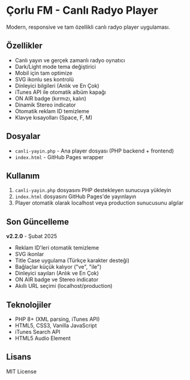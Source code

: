# Çorlu FM - Canlı Radyo Player

Modern, responsive ve tam özellikli canlı radyo player uygulaması.

## Özellikler

- Canlı yayın ve gerçek zamanlı radyo oynatıcı
- Dark/Light mode tema değiştirici
- Mobil için tam optimize
- SVG ikonlu ses kontrolü
- Dinleyici bilgileri (Anlık ve En Çok)
- iTunes API ile otomatik albüm kapağı
- ON AIR badge (kırmızı, kalın)
- Dinamik Stereo indicator
- Otomatik reklam ID temizleme
- Klavye kısayolları (Space, F, M)

## Dosyalar

- `canli-yayin.php` - Ana player dosyası (PHP backend + frontend)
- `index.html` - GitHub Pages wrapper

## Kullanım

1. `canli-yayin.php` dosyasını PHP destekleyen sunucuya yükleyin
2. `index.html` dosyasını GitHub Pages'de yayınlayın
3. Player otomatik olarak localhost veya production sunucusunu algılar

## Son Güncelleme

**v2.2.0** - Şubat 2025
- Reklam ID'leri otomatik temizleme
- SVG ikonlar
- Title Case uygulama (Türkçe karakter desteği)
- Bağlaçlar küçük kalıyor ("ve", "ile")
- Dinleyici sayıları (Anlık ve En Çok)
- ON AIR badge ve Stereo indicator
- Akıllı URL seçimi (localhost/production)

## Teknolojiler

- PHP 8+ (XML parsing, iTunes API)
- HTML5, CSS3, Vanilla JavaScript
- iTunes Search API
- HTML5 Audio Element

## Lisans

MIT License

